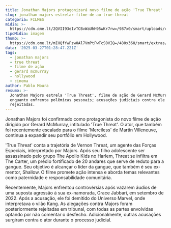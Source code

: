 ```yaml
---
title: Jonathan Majors protagonizará novo filme de ação 'True Threat'
slug: jonathan-majors-estrelar-filme-de-ao-true-threat
categoria: FILMES
midia: >-
  https://cdn.ome.lt/2QVII93eIvTCBvWaUhH95wKr7rw=/987x0/smart/uploads/conteudo/fotos/Design_sem_nome_-_2025-03-26T214750.503.png
tipoMidia: imagem
thumb: >-
  https://cdn.ome.lt/mIHQfYwPzw0Al7VmPtFwTcS0VIQ=/480x360/smart/extras/conteudos/Design_sem_nome_-_2025-03-26T214750.503.png
data: '2025-03-27T01:28:47.221Z'
tags:
  - jonathan majors
  - true threat
  - filme de ação
  - gerard mcmurray
  - hollywood
  - cinema
author: Pablo Moura
resumo: >-
  Jonathan Majors estrela 'True Threat', filme de ação de Gerard McMurray,
  enquanto enfrenta polêmicas pessoais; acusações judiciais contra ele foram
  rejeitadas.
---
```


Jonathan Majors foi confirmado como protagonista do novo filme de ação dirigido por Gerard McMurray, intitulado 'True Threat'. O ator, que também foi recentemente escalado para o filme 'Merciless' de Martin Villeneuve, continua a expandir seu portfólio em Hollywood.

'True Threat' conta a trajetória de Vernon Threat, um agente das Forças Especiais, interpretado por Majors. Após seu filho adolescente ser assassinado pelo grupo The Apollo Kids no Harlem, Threat se infiltra em The Carter, um prédio fortificado de 20 andares que serve de reduto para a gangue. Seu objetivo é alcançar o líder da gangue, que também é seu ex-mentor, Shallow. O filme promete ação intensa e aborda temas relevantes como paternidade e responsabilidade comunitária.

Recentemente, Majors enfrentou controvérsias após vazarem áudios de uma suposta agressão à sua ex-namorada, Grace Jabbari, em setembro de 2022. Após a acusação, ele foi demitido do Universo Marvel, onde interpretava o vilão Kang. As alegações contra Majors foram posteriormente rejeitadas em tribunal, com todas as partes envolvidas optando por não comentar o desfecho. Adicionalmente, outras acusações surgiram contra o ator durante o processo judicial.
